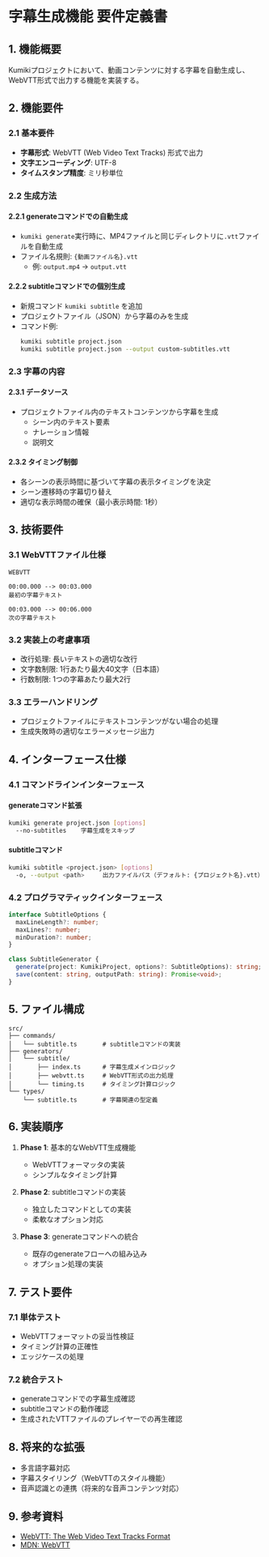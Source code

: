 # 字幕生成機能 要件定義書

## 1. 機能概要

Kumikiプロジェクトにおいて、動画コンテンツに対する字幕を自動生成し、WebVTT形式で出力する機能を実装する。

## 2. 機能要件

### 2.1 基本要件

- **字幕形式**: WebVTT (Web Video Text Tracks) 形式で出力
- **文字エンコーディング**: UTF-8
- **タイムスタンプ精度**: ミリ秒単位

### 2.2 生成方法

#### 2.2.1 generateコマンドでの自動生成
- `kumiki generate`実行時に、MP4ファイルと同じディレクトリに`.vtt`ファイルを自動生成
- ファイル名規則: `{動画ファイル名}.vtt`
  - 例: `output.mp4` → `output.vtt`

#### 2.2.2 subtitleコマンドでの個別生成
- 新規コマンド `kumiki subtitle` を追加
- プロジェクトファイル（JSON）から字幕のみを生成
- コマンド例:
  ```bash
  kumiki subtitle project.json
  kumiki subtitle project.json --output custom-subtitles.vtt
  ```

### 2.3 字幕の内容

#### 2.3.1 データソース
- プロジェクトファイル内のテキストコンテンツから字幕を生成
  - シーン内のテキスト要素
  - ナレーション情報
  - 説明文

#### 2.3.2 タイミング制御
- 各シーンの表示時間に基づいて字幕の表示タイミングを決定
- シーン遷移時の字幕切り替え
- 適切な表示時間の確保（最小表示時間: 1秒）

## 3. 技術要件

### 3.1 WebVTTファイル仕様

```vtt
WEBVTT

00:00.000 --> 00:03.000
最初の字幕テキスト

00:03.000 --> 00:06.000
次の字幕テキスト
```

### 3.2 実装上の考慮事項

- 改行処理: 長いテキストの適切な改行
- 文字数制限: 1行あたり最大40文字（日本語）
- 行数制限: 1つの字幕あたり最大2行

### 3.3 エラーハンドリング

- プロジェクトファイルにテキストコンテンツがない場合の処理
- 生成失敗時の適切なエラーメッセージ出力

## 4. インターフェース仕様

### 4.1 コマンドラインインターフェース

#### generateコマンド拡張
```bash
kumiki generate project.json [options]
  --no-subtitles    字幕生成をスキップ
```

#### subtitleコマンド
```bash
kumiki subtitle <project.json> [options]
  -o, --output <path>     出力ファイルパス（デフォルト: {プロジェクト名}.vtt）
```

### 4.2 プログラマティックインターフェース

```typescript
interface SubtitleOptions {
  maxLineLength?: number;
  maxLines?: number;
  minDuration?: number;
}

class SubtitleGenerator {
  generate(project: KumikiProject, options?: SubtitleOptions): string;
  save(content: string, outputPath: string): Promise<void>;
}
```

## 5. ファイル構成

```
src/
├── commands/
│   └── subtitle.ts       # subtitleコマンドの実装
├── generators/
│   └── subtitle/
│       ├── index.ts      # 字幕生成メインロジック
│       ├── webvtt.ts     # WebVTT形式の出力処理
│       └── timing.ts     # タイミング計算ロジック
└── types/
    └── subtitle.ts       # 字幕関連の型定義
```

## 6. 実装順序

1. **Phase 1**: 基本的なWebVTT生成機能
   - WebVTTフォーマッタの実装
   - シンプルなタイミング計算

2. **Phase 2**: subtitleコマンドの実装
   - 独立したコマンドとしての実装
   - 柔軟なオプション対応

3. **Phase 3**: generateコマンドへの統合
   - 既存のgenerateフローへの組み込み
   - オプション処理の実装

## 7. テスト要件

### 7.1 単体テスト
- WebVTTフォーマットの妥当性検証
- タイミング計算の正確性
- エッジケースの処理

### 7.2 統合テスト
- generateコマンドでの字幕生成確認
- subtitleコマンドの動作確認
- 生成されたVTTファイルのプレイヤーでの再生確認

## 8. 将来的な拡張

- 多言語字幕対応
- 字幕スタイリング（WebVTTのスタイル機能）
- 音声認識との連携（将来的な音声コンテンツ対応）

## 9. 参考資料

- [WebVTT: The Web Video Text Tracks Format](https://www.w3.org/TR/webvtt1/)
- [MDN: WebVTT](https://developer.mozilla.org/en-US/docs/Web/API/WebVTT_API)